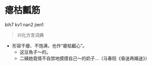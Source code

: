 # 瘪枯瓤筋
bih7 kv1 nan2 jien1
> 兴化方言词典
- 形容干瘪、不饱满，也作“瘪枯瓤心”。
  - 这豆角子～的。
  - 二姨她竟情不自禁地摸摸自己～的奶子…（马春阳《昏迷再婚迷》）
